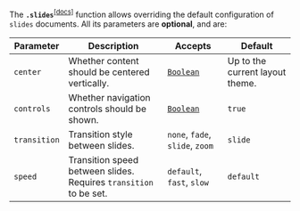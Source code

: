 The **`.slides`**<sup>[[docs]](https://quarkdown.com/docs/quarkdown-stdlib/com.quarkdown.stdlib.module.Slides/slides.html)</sup> function allows overriding the default configuration of `slides` documents. All its parameters are **optional**, and are:

| Parameter | Description | Accepts | Default |
|-----------|-------------|---------|---------|
| `center` | Whether content should be centered vertically. | [`Boolean`](boolean) | Up to the current layout theme. |
| `controls` | Whether navigation controls should be shown. | [`Boolean`](boolean) | `true` |
| `transition` | Transition style between slides. | `none`, `fade`, `slide`, `zoom` | `slide` |
| `speed` | Transition speed between slides.<br/>Requires `transition` to be set. | `default`, `fast`, `slow` | `default` |